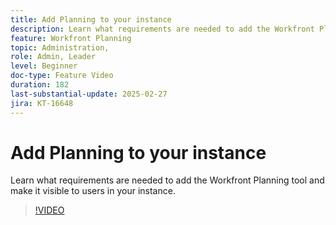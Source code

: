 ```yaml
---
title: Add Planning to your instance
description: Learn what requirements are needed to add the Workfront Planning tool and make it visible to users in your instance.
feature: Workfront Planning
topic: Administration,
role: Admin, Leader
level: Beginner
doc-type: Feature Video
duration: 182
last-substantial-update: 2025-02-27
jira: KT-16648
---
```


# Add Planning to your instance

Learn what requirements are needed to add the Workfront Planning tool and make it visible to users in your instance.

>[!VIDEO](https://video.tv.adobe.com/v/3447930/?learn=on&enablevpops)
